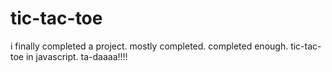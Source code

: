 # tic-tac-toe
i finally completed a project. mostly completed. completed enough.
tic-tac-toe in javascript. ta-daaaa!!!!

